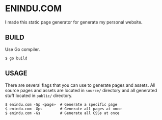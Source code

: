 # ENINDU.COM

I made this static page generator for generate my personal website.

## BUILD

Use Go compiler.

```
$ go build
```

## USAGE

There are several flags that you can use to generate pages and assets. All source pages and assets are located in `source/` directory and all generated stuff located in `public/` directory.

```
$ enindu.com -Gp <page>  # Generate a specific page
$ enindu.com -Gps        # Generate all pages at once
$ enindu.com -Gs         # Generate all CSSs at once
```

